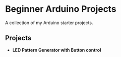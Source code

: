 # Beginner Arduino Projects

A collection of my Arduino starter projects.

## Projects

- **LED Pattern Generator with Button control**
  

